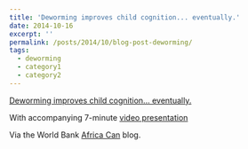 ```yaml
---
title: 'Deworming improves child cognition... eventually.'
date: 2014-10-16
excerpt: ''
permalink: /posts/2014/10/blog-post-deworming/
tags:
  - deworming
  - category1
  - category2
---
```


[Deworming improves child cognition... eventually.](https://blogs.worldbank.org/africacan/deworming-improves-child-cognition-eventually)

With accompanying 7-minute [video presentation](https://vimeo.com/415935928)

Via the World Bank [Africa Can](https://blogs.worldbank.org/africacan) blog.

